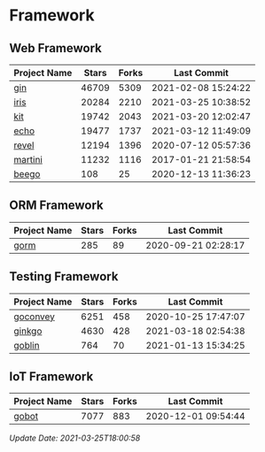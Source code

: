 # Framework

## Web Framework
| Project Name | Stars | Forks | Last Commit |
| ------------ | ----- | ----- | ----------- |
| [gin](https://github.com/gin-gonic/gin) | 46709 | 5309 | 2021-02-08 15:24:22 |
| [iris](https://github.com/kataras/iris) | 20284 | 2210 | 2021-03-25 10:38:52 |
| [kit](https://github.com/go-kit/kit) | 19742 | 2043 | 2021-03-20 12:02:47 |
| [echo](https://github.com/labstack/echo) | 19477 | 1737 | 2021-03-12 11:49:09 |
| [revel](https://github.com/revel/revel) | 12194 | 1396 | 2020-07-12 05:57:36 |
| [martini](https://github.com/go-martini/martini) | 11232 | 1116 | 2017-01-21 21:58:54 |
| [beego](https://github.com/astaxie/beego) | 108 | 25 | 2020-12-13 11:36:23 |

## ORM Framework
| Project Name | Stars | Forks | Last Commit |
| ------------ | ----- | ----- | ----------- |
| [gorm](https://github.com/jinzhu/gorm) | 285 | 89 | 2020-09-21 02:28:17 |

## Testing Framework
| Project Name | Stars | Forks | Last Commit |
| ------------ | ----- | ----- | ----------- |
| [goconvey](https://github.com/smartystreets/goconvey) | 6251 | 458 | 2020-10-25 17:47:07 |
| [ginkgo](https://github.com/onsi/ginkgo) | 4630 | 428 | 2021-03-18 02:54:38 |
| [goblin](https://github.com/franela/goblin) | 764 | 70 | 2021-01-13 15:34:25 |

## IoT Framework
| Project Name | Stars | Forks | Last Commit |
| ------------ | ----- | ----- | ----------- |
| [gobot](https://github.com/hybridgroup/gobot) | 7077 | 883 | 2020-12-01 09:54:44 |

*Update Date: 2021-03-25T18:00:58*